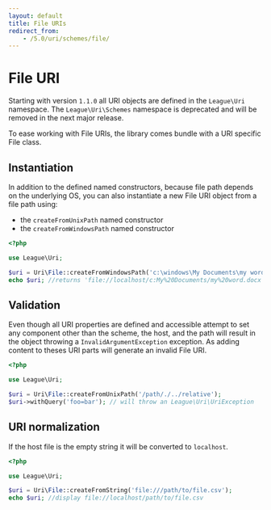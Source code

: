 ```yaml
---
layout: default
title: File URIs
redirect_from:
    - /5.0/uri/schemes/file/
---
```


# File URI

<p class="message-warning">Starting with version <code>1.1.0</code> all URI objects are defined in the <code>League\Uri</code> namespace. The <code>League\Uri\Schemes</code> namespace is deprecated and will be removed in the next major release.</p>

To ease working with File URIs, the library comes bundle with a URI specific File class.

## Instantiation

In addition to the defined named constructors, because file path depends on the underlying OS, you can also instantiate a new File URI object from a file path using:

- the `createFromUnixPath` named constructor
- the `createFromWindowsPath` named constructor

~~~php
<?php

use League\Uri;

$uri = Uri\File::createFromWindowsPath('c:\windows\My Documents\my word.docx');
echo $uri; //returns 'file://localhost/c:My%20Documents/my%20word.docx'
~~~

## Validation

Even though all URI properties are defined and accessible attempt to set any component other than the scheme, the host, and the path will result in the object throwing a `InvalidArgumentException` exception. As adding content to theses URI parts will generate an invalid File URI.

~~~php
<?php

use League\Uri;

$uri = Uri\File::createFromUnixPath('/path/./../relative');
$uri->withQuery('foo=bar'); // will throw an League\Uri\UriException
~~~

## URI normalization

If the host file is the empty string it will be converted to `localhost`.

~~~php
<?php

use League\Uri;

$uri = Uri\File::createFromString('file:///path/to/file.csv');
echo $uri; //display file://localhost/path/to/file.csv
~~~
